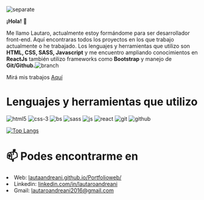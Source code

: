 ![separate](https://user-images.githubusercontent.com/79154442/127741559-4987b107-bb94-4984-8f74-693ad75c4ea4.jpg)


<strong>¡Hola!</strong> 👋

Me llamo Lautaro, actualmente estoy formándome para ser desarrollador front-end. Aquí encontraras todos los proyectos en los que trabajo actualmente o he trabajado.
Los lenguajes y herramientas que utilizo son <strong>HTML, CSS, SASS, Javascript</strong> y me encuentro ampliando conocimientos en <strong>ReactJs</strong> también utilizo frameworks como <strong>Bootstrap</strong> y manejo de <strong>Git/Github.</strong>![branch](https://user-images.githubusercontent.com/79154442/127741703-f8ec3842-788b-4dc1-95f2-023c0aaa9dca.png)

Mirá mis trabajos <a href="https://lautaandreani.github.io/Portfolioweb/">Aquí<a/>




# Lenguajes y herramientas que utilizo
![html5](https://user-images.githubusercontent.com/79154442/129495029-6151ef2d-cbc5-4486-a987-40cea4646a19.png) ![css-3](https://user-images.githubusercontent.com/79154442/129495020-c5875d87-f42b-4706-84ec-b608bd5dd218.png) ![bs](https://user-images.githubusercontent.com/79154442/129495172-26a76c85-408a-4d94-92e5-c2251e8ef0ca.png) ![sass](https://user-images.githubusercontent.com/79154442/130335374-a6126eee-f103-4068-8376-a2bce6ce7c29.png) ![js](https://user-images.githubusercontent.com/79154442/129495190-46fafc59-880d-4377-8994-512b483ff667.png) ![react](https://user-images.githubusercontent.com/79154442/129495281-a98ae852-266b-4d89-8aa8-9f983875c0aa.png) ![git](https://user-images.githubusercontent.com/79154442/129495329-e3238e6f-02e3-41d1-8d08-14136880c389.png) ![github](https://user-images.githubusercontent.com/79154442/129495211-db5f6709-c135-4d2d-973f-e8326e5b3af0.png)<br/>

[![Top Langs](https://github-readme-stats.vercel.app/api/top-langs/?username=LautaAndreani&layout=compact)](https://github.com/LautaAndreani)













# 📫 Podes encontrarme en

<li>Web: <a href="https://lautaandreani.github.io/Portfolioweb/">lautaandreani.github.io/Portfolioweb/</a></li>
<li>Linkedin: <a href="https://www.linkedin.com/in/lautaroandreani" target="_blank">linkedin.com/in/lautaroandreani</a></li>
<li>Gmail: <a href="mailto:lautaroandreani2016@gmail.com" target="_blank">lautaroandreani2016@gmail.com</a></li>

